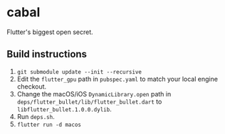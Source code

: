 # cabal

Flutter's biggest open secret.

## Build instructions

1. `git submodule update --init --recursive`
2. Edit the `flutter_gpu` path in `pubspec.yaml` to match your local engine checkout.
3. Change the macOS/iOS `DynamicLibrary.open` path in `deps/flutter_bullet/lib/flutter_bullet.dart` to `libflutter_bullet.1.0.0.dylib`.
4. Run `deps.sh`.
5. `flutter run -d macos`
